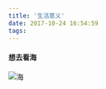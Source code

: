 ```yaml
---
title: '生活意义'
date: 2017-10-24 16:54:59
tags: 
---
```

#### 想去看海
![海](http://wx2.sinaimg.cn/mw1024/6d87c1c1ly1fib9fhqx4rj216o0w0tcs.jpg)